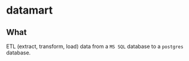 # datamart

## What 
ETL (extract, transform, load) data from a `MS SQL` database to a `postgres` database. 
